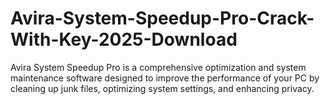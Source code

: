 # Avira-System-Speedup-Pro-Crack-With-Key-2025-Download
Avira System Speedup Pro is a comprehensive optimization and system maintenance software designed to improve the performance of your PC by cleaning up junk files, optimizing system settings, and enhancing privacy. 
